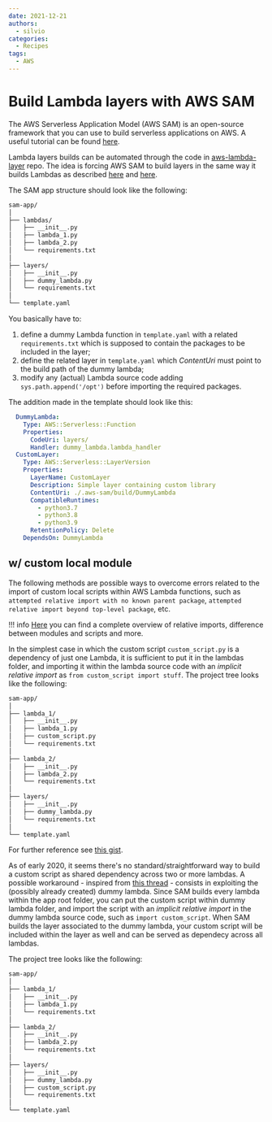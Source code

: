 ```yaml
---
date: 2021-12-21
authors:
  - silvio
categories:
  - Recipes
tags:
  - AWS
---
```


# Build Lambda layers with AWS SAM

The AWS Serverless Application Model (AWS SAM) is an open-source framework that you can use to build serverless applications on AWS. A useful tutorial can be found [here](https://docs.aws.amazon.com/serverless-application-model/latest/developerguide/serverless-getting-started-hello-world.html).

<!-- more -->

Lambda layers builds can be automated through the code in [aws-lambda-layer](https://github.com/a-slice-of-py/aws-lambda-layer) repo. The idea is forcing AWS SAM to build layers in the same way it builds Lambdas as described [here](https://bryson3gps.wordpress.com/2018/12/06/trick-sam-into-building-your-lambda-layers/) and [here](https://stackoverflow.com/questions/58369170/build-custom-aws-lambda-layer-for-scikit-image/58408130#58408130).

The SAM app structure should look like the following:

``` bash
sam-app/
│
├── lambdas/
│   ├── __init__.py
│   ├── lambda_1.py
│   ├── lambda_2.py
│   └── requirements.txt
│
├── layers/
│   ├── __init__.py
│   ├── dummy_lambda.py
│   └── requirements.txt
│
└── template.yaml
```

You basically have to:

1. define a dummy Lambda function in `template.yaml` with a related `requirements.txt` which is supposed to contain the packages to be included in the layer;
2. define the related layer in `template.yaml` which _ContentUri_ must point to the build path of the dummy lambda;
3. modify any (actual) Lambda source code adding `sys.path.append('/opt')` before importing the required packages.

The addition made in the template should look like this:

``` yaml
  DummyLambda:
    Type: AWS::Serverless::Function
    Properties:
      CodeUri: layers/
      Handler: dummy_lambda.lambda_handler
  CustomLayer:
    Type: AWS::Serverless::LayerVersion
    Properties:
      LayerName: CustomLayer
      Description: Simple layer containing custom library
      ContentUri: ./.aws-sam/build/DummyLambda
      CompatibleRuntimes:
        - python3.7
        - python3.8
        - python3.9
      RetentionPolicy: Delete
    DependsOn: DummyLambda
```

## w/ custom local module

The following methods are possible ways to overcome errors related to the import of custom local scripts within AWS Lambda functions, such as `attempted relative import with no known parent package`, `attempted relative import beyond top-level package`, etc.

!!! info
    [Here](https://stackoverflow.com/questions/14132789/relative-imports-for-the-billionth-time/14132912#14132912) you can find a complete overview of relative imports, difference between modules and scripts and more.

In the simplest case in which the custom script `custom_script.py` is a dependency of just one Lambda, it is sufficient to put it in the lambdas
folder, and importing it within the lambda source code with an _implicit relative import_ as `from custom_script import stuff`. The project tree looks like the following:

``` bash
sam-app/
│
├── lambda_1/
│   ├── __init__.py
│   ├── lambda_1.py
│   ├── custom_script.py
│   └── requirements.txt
│
├── lambda_2/
│   ├── __init__.py
│   ├── lambda_2.py
│   └── requirements.txt
│
├── layers/
│   ├── __init__.py
│   ├── dummy_lambda.py
│   └── requirements.txt
│
└── template.yaml
```

For further reference see [this gist](https://gist.github.com/gene1wood/06a64ba80cf3fe886053f0ca6d375bc0).

As of early 2020, it seems there's no standard/straightforward way to build a custom script as shared dependency across two or more lambdas. A possible workaround - inspired from [this thread](https://stackoverflow.com/questions/58402409/sam-build-does-it-also-build-layers) - consists in exploiting the (possibly already created) dummy lambda. Since SAM builds every lambda within the app root folder, you can put the custom script within dummy lambda folder, and import the script with an _implicit relative import_ in the dummy lambda source code, such as `import custom_script`. When SAM builds the layer associated to the dummy lambda, your custom script will be included within the layer as well and can be served as dependecy across all lambdas.

The project tree looks like the following:

``` bash
sam-app/
│
├── lambda_1/
│   ├── __init__.py
│   ├── lambda_1.py
│   └── requirements.txt
│
├── lambda_2/
│   ├── __init__.py
│   ├── lambda_2.py
│   └── requirements.txt
│
├── layers/
│   ├── __init__.py
│   ├── dummy_lambda.py
│   ├── custom_script.py
│   └── requirements.txt
│
└── template.yaml
```
